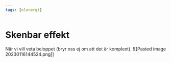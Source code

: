 ```yaml
---
tags: [elenergi]
---
```

# Skenbar effekt
När vi vill veta beloppet (bryr oss ej om att det är komplext).
![[Pasted image 20230116144524.png]]